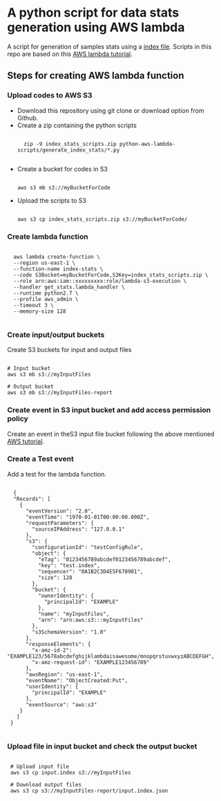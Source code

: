 # A python script for data stats generation using AWS lambda
A script for generation of samples stats using a [index file](http://ftp.ebi.ac.uk/pub/databases/blueprint/releases/current_release/homo_sapiens/20160816.data.index). Scripts in this repo are based on this [AWS lambda tutorial](http://docs.aws.amazon.com/lambda/latest/dg/with-s3-example.html).

## Steps for creating AWS lambda function

### Upload codes to AWS S3
* Download this repository using git clone or download option from Github.
* Create a zip containing the python scripts
   <pre><code>
    zip -9 index_stats_scripts.zip python-aws-lambda-scripts/generate_index_stats/*.py
   </code></pre>
* Create a bucket for codes in S3
  <pre><code>
  aws s3 mb s3://myBucketForCode
  </code></pre>
* Upload the scripts to S3
  <pre><code>
  aws s3 cp index_stats_scripts.zip s3://myBucketForCode/
  </code></pre>
  
### Create lambda function
  <pre><code>
  aws lambda create-function \
  --region us-east-1 \
  --function-name index-stats \
  --code S3Bucket=myBucketForCode,S3Key=index_stats_scripts.zip \
  --role arn:aws:iam::xxxxxxxxx:role/lambda-s3-execution \
  --handler get_stats.lambda_handler \
  --runtime python2.7 \
  --profile aws_admin \
  --timeout 3 \
  --memory-size 128
  </code></pre>

### Create input/output buckets
Create S3 buckets for input and output files
<pre><code>
# Input bucket
aws s3 mb s3://myInputFiles

# Output bucket
aws s3 mb s3://myInputFiles-report
</code></pre>

### Create event in S3 input bucket and add access permission policy
Create an event in theS3 input file bucket following the above mentioned [AWS tutorial](http://docs.aws.amazon.com/lambda/latest/dg/with-s3-example-configure-event-source.html).

### Create a Test event
Add a test for the lambda function.
  <pre><code>
  {
  "Records": [
    {
      "eventVersion": "2.0",
      "eventTime": "1970-01-01T00:00:00.000Z",
      "requestParameters": {
        "sourceIPAddress": "127.0.0.1"
      },
      "s3": {
        "configurationId": "testConfigRule",
        "object": {
          "eTag": "0123456789abcdef0123456789abcdef",
          "key": "test.index",
          "sequencer": "0A1B2C3D4E5F678901",
          "size": 128
        },
        "bucket": {
          "ownerIdentity": {
            "principalId": "EXAMPLE"
          },
          "name": "myInputFiles",
          "arn": "arn:aws:s3:::myInputFiles"
        },
        "s3SchemaVersion": "1.0"
      },
      "responseElements": {
        "x-amz-id-2": "EXAMPLE123/5678abcdefghijklambdaisawesome/mnopqrstuvwxyzABCDEFGH",
        "x-amz-request-id": "EXAMPLE123456789"
      },
      "awsRegion": "us-east-1",
      "eventName": "ObjectCreated:Put",
      "userIdentity": {
        "principalId": "EXAMPLE"
      },
      "eventSource": "aws:s3"
    }
   ]
 }
 </code></pre>

### Upload file in input bucket and check the output bucket
 <pre><code>
 # Upload input file
 aws s3 cp input.index s3://myInputFiles
 
 # Download output files
 aws s3 cp s3://myInputFiles-report/input.index.json
 </code></pre>
 
 
